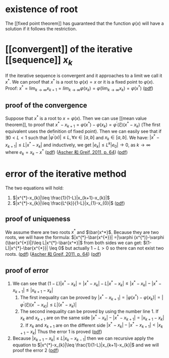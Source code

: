 # existence of root
The [[fixed point theorem]] has guaranteed that the function $\varphi(x)$ will have a solution if it follows the restriction. 
# [[convergent]] of the iterative [[sequence]] $x_k$
If the iterative sequence is convergent and it approaches to a limit we call it $x^*$. We can proof that $x^*$ is a root to $\varphi (x) = x$ or it is a fixed point to $\varphi(x)$. 
Proof: $x^{*}= \lim_{k \to \infty} x_{k+1} = lim_{k\to \infty}\varphi (x_{k})= \varphi (\lim_{k \to \infty} x_{k})= \varphi(x^*)$ 
([pdf](zotero://open-pdf/library/items/X3UESHXG?page=13&annotation=D3BVPD4H))
## proof of the convergence 
Suppose that $x^*$ is a root to $x = \varphi(x)$. Then we can use [[mean value theorem]], to proof that $x^{*}- x_{k+1} = \varphi (x^{*})-\varphi (x_{k})= \varphi^{'}(\xi)(x^{*}-x_k)$ (The first equivalent uses the definition of fixed point). 
Then we can easily see that if 
$\exists 0 <L<1$  such that $|\varphi^{'}(x)| \leq L, \forall x \in [a,b]$ and $x_{k}\in [a,b]$. We have: 
$|x^{*} - x_{k+1}|\leq L|x^{*}-x_{k}|$
and inductively, we get 
$|e_{k}| \leq L^{k}|e_{0}| \to 0$, as $k \to \infty$ where $e_{k}=x_{k}- x^{*}$ 
([pdf](zotero://open-pdf/library/items/X3UESHXG?page=18&annotation=BNGJVWL2))  ([Ascher 和 Greif, 2011, p. 64](zotero://select/library/items/HJK4ZQRP)) ([pdf](zotero://open-pdf/library/items/FSDKG9DD?page=64&annotation=QQ53M8AG))

# error of the iterative method 
The two equations will hold: 
1. $|x^{*}-x_{k}|\leq \frac{1}{1-L}|x_{k+1}-x_{k}|$
2. $|x^{*}-x_{k}|\leq \frac{L^{k}}{1-L}|x_{1}-x_{0}|$ 
([pdf](zotero://open-pdf/library/items/X3UESHXG?page=21&annotation=HIGJKAU3))

## proof of uniqueness 

We assume there are two roots $x^*$ and $\bar{x^*}$. Because they are two roots, we will have the formula: 
$|x^{*}-\bar{x^{*}}| =|\varphi (x^{*)}-\varphi (\bar{x^{*})|}\leq L|x^{*}-\bar{x^*}|$ from both sides we can get: 
$(1-L)|x^{*}-\bar{x^{*}}| \leq 0$ but actually $1-L > 0$ so there can not exist two roots. 
([pdf](zotero://open-pdf/library/items/X3UESHXG?page=22&annotation=47WMPY2M))  ([Ascher 和 Greif, 2011, p. 64](zotero://select/library/items/HJK4ZQRP)) ([pdf](zotero://open-pdf/library/items/FSDKG9DD?page=64&annotation=CSHB2PCU))

## proof of error 
1. We can see that $(1-L)|x^{*} -x_{k}|= |x^{*}-x_{k}| - L|x^{*}-x_{k}| \leq |x^{*}-x_{k}| - |x^{*}-x_{k+1}| \leq |x_{k+1}-x_{k}|$
	1. The first inequality can be proved by $|x^{*} - x_{k+1}| = |\varphi (x^{*}) -\varphi (x_{k})| = |\varphi^{'}(\xi)(x^{*}-x_{k)}|\leq L|(x^{*}-x_k)|$ 
	2. The second inequality can be proved by using the number line 
			1. If $x_k$ and $x_{k+1}$ are on the same side $|x^{*}-x_{k}| - |x^{*}-x_{k+1}| = |x_{k+1}-x_{k}|$
			2. If $x_k$ and $x_{k+1}$ are on the different side $|x^{*}-x_{k}| - |x^{*}-x_{k+1}| < |x_{k+1}-x_{k}|$
Thus the error 1 is proved ([pdf](zotero://open-pdf/library/items/X3UESHXG?page=24&annotation=T2SZ67JQ))
2. Because $|x_{k+1} -x_{k}| \leq L|x_{k}-x_{k-1}|$ then we can recursive apply the equation to $|x^{*}-x_{k}|\leq \frac{1}{1-L}|x_{k+1}-x_{k}|$ and we will proof the error 2 ([pdf](zotero://open-pdf/library/items/X3UESHXG?page=24&annotation=ZJGE6D98))
